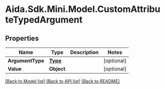 # Aida.Sdk.Mini.Model.CustomAttributeTypedArgument

## Properties

Name | Type | Description | Notes
------------ | ------------- | ------------- | -------------
**ArgumentType** | [**Type**](Type.md) |  | [optional] 
**Value** | **Object** |  | [optional] 

[[Back to Model list]](../README.md#documentation-for-models) [[Back to API list]](../README.md#documentation-for-api-endpoints) [[Back to README]](../README.md)

